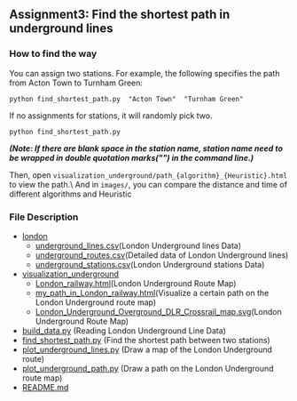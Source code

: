 ## Assignment3: Find the shortest path in underground lines 
### How to find the way
You can assign two stations. For example, the following specifies the path from Acton Town to Turnham Green:
```
python find_shortest_path.py  "Acton Town"  "Turnham Green"
```

If no assignments for stations, it will randomly pick two.
```
python find_shortest_path.py 
```
***(Note: If there are blank space in the station name, station name need to be wrapped in double quotation marks("") in the command line.)***

Then, open `visualization_underground/path_{algorithm}_{Heuristic}.html` to view the path.\\
And in `images/`, you can compare the distance and time of different algorithms and Heuristic

### File Description
- [london](london) 
  - [underground_lines.csv](london%2Funderground_lines.csv)(London Underground lines Data)
  - [underground_routes.csv](london%2Funderground_routes.csv)(Detailed data of London Underground lines)
  - [underground_stations.csv](london%2Funderground_stations.csv)(London Underground stations Data)
- [visualization_underground](visualization_underground)
  - [London_railway.html](visualization_underground%2FLondon_railway.html)(London Underground Route Map)
  - [my_path_in_London_railway.html](visualization_underground%2Fmy_path_in_London_railway.html)(Visualize a certain path on the London Underground route map)
  - [London_Underground_Overground_DLR_Crossrail_map.svg](visualization_underground%2FLondon_Underground_Overground_DLR_Crossrail_map.svg)(London Underground Route Map)
- [build_data.py](build_data.py) (Reading London Underground Line Data)
- [find_shortest_path.py](find_shortest_path.py) (Find the shortest path between two stations)
- [plot_underground_lines.py](plot_underground_lines.py) (Draw a map of the London Underground route)
- [plot_underground_path.py](plot_underground_path.py) (Draw a path on the London Underground route map)
- [README.md](README.md)
